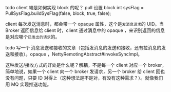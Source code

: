 
todo
client 端是如何实现 block 的呢？
pull 设置 block
int sysFlag = PullSysFlag.buildSysFlag(false, block, true, false);


client 每次发送消息时，都会带一个 opaque 属性，这个是`发消息请求`的 UID。当 Broker 返回信息给 client 时，client 通过消息中的 opaque ，来识别返回的信息是对应哪个`已发出的请求`的。

todo 写一个 消息发送和接收的文章（包括发消息的发送和接收，还有拉消息的发送和接收）。opaque ，NettyRemotingAbstract#invokeSyncImpl。

这种发送/接收方式的好处是什么呢？解耦，不是每一个 client 对应一个 broker，简单地说，如果一个 client 向一个 broker 发请求，另一个 broker 给 client 回也没有问题，只要 ID 对得上（这种想法是不是对，有没有这种需求？）。就像我们用 MQ 实现推送功能。




